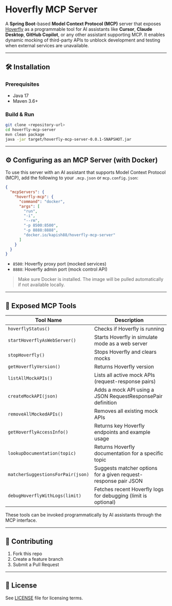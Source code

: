 # Hoverfly MCP Server

A **Spring Boot**-based **Model Context Protocol (MCP)** server that exposes [Hoverfly](https://hoverfly.io/) as a programmable tool for AI assistants like **Cursor**, **Claude Desktop**, **GitHub Copilot**, or any other assistant supporting MCP. It enables dynamic mocking of third-party APIs to unblock development and testing when external services are unavailable.

---

## 🛠️ Installation

### Prerequisites

- Java 17
- Maven 3.6+

### Build & Run

```bash
git clone <repository-url>
cd hoverfly-mcp-server
mvn clean package
java -jar target/hoverfly-mcp-server-0.0.1-SNAPSHOT.jar
```

---

## ⚙️ Configuring as an MCP Server (with Docker)

To use this server with an AI assistant that supports Model Context Protocol (MCP), add the following to your `.mcp.json` or `mcp.config.json`:

```json
{
  "mcpServers": {
    "hoverfly-mcp": {
      "command": "docker",
      "args": [
        "run",
        "-i",
        "--rm",
        "-p 8500:8500",
        "-p 8888:8888",
        "docker.io/kapish88/hoverfly-mcp-server"
      ]
    }
  }
}
```

- `8500`: Hoverfly proxy port (mocked services)
- `8888`: Hoverfly admin port (mock control API)

> Make sure Docker is installed. The image will be pulled automatically if not available locally.

---

## 🔧 Exposed MCP Tools

| Tool Name                       | Description                                                      |
|----------------------------------|------------------------------------------------------------------|
| `hoverflyStatus()`               | Checks if Hoverfly is running                                    |
| `startHoverflyAsWebServer()`     | Starts Hoverfly in simulate mode as a web server                 |
| `stopHoverfly()`                 | Stops Hoverfly and clears mocks                                  |
| `getHoverflyVersion()`           | Returns Hoverfly version                                         |
| `listAllMockAPIs()`              | Lists all active mock APIs (request-response pairs)              |
| `createMockAPI(json)`            | Adds a mock API using a JSON RequestResponsePair definition      |
| `removeAllMockedAPIs()`          | Removes all existing mock APIs                                   |
| `getHoverflyAccessInfo()`        | Returns key Hoverfly endpoints and example usage                 |
| `lookupDocumentation(topic)`     | Returns Hoverfly documentation for a specific topic              |
| `matcherSuggestionsForPair(json)`| Suggests matcher options for a given request-response pair JSON  |
| `debugHoverflyWithLogs(limit)`   | Fetches recent Hoverfly logs for debugging (limit is optional)   |

These tools can be invoked programmatically by AI assistants through the MCP interface.

---

## 🤝 Contributing

1. Fork this repo  
2. Create a feature branch  
3. Submit a Pull Request  

---

## 📜 License

See [LICENSE](LICENSE) file for licensing terms.
